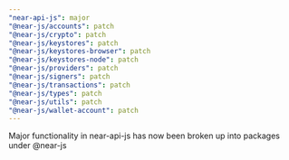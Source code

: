 ```yaml
---
"near-api-js": major
"@near-js/accounts": patch
"@near-js/crypto": patch
"@near-js/keystores": patch
"@near-js/keystores-browser": patch
"@near-js/keystores-node": patch
"@near-js/providers": patch
"@near-js/signers": patch
"@near-js/transactions": patch
"@near-js/types": patch
"@near-js/utils": patch
"@near-js/wallet-account": patch
---
```


Major functionality in near-api-js has now been broken up into packages under @near-js
